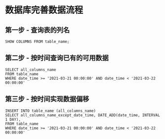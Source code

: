 # 数据库完善数据流程
## 第一步 - 查询表的列名
```mysql
SHOW COLUMNS FROM table_name;
```
## 第二步 - 按时间查询已有的可用数据
```mysql
SELECT all_columns_name 
FROM table_name 
WHERE date_time >= '2021-03-21 00:00:00' AND date_time < '2021-03-22 00:00:00'
```
## 第三步 - 按时间实现数据偏移
```mysql
INSERT INTO table_name (all_columns_name)
SELECT all_columns_name_except_date_time, DATE_ADD(date_time, INTERVAL 1 DAY),
FROM table_name
WHERE date_time >= '2021-03-21 00:00:00' AND date_time < '2021-03-22 00:00:00'
```
